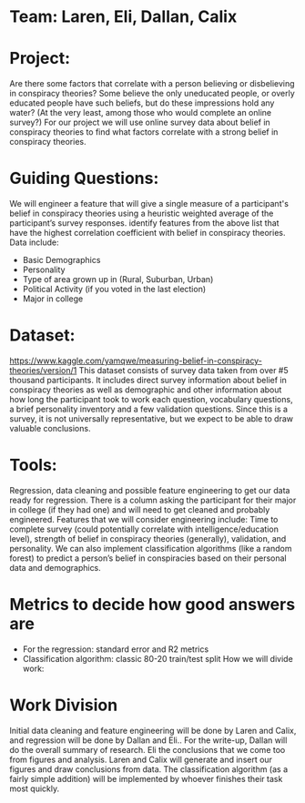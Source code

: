 ﻿# Team: Laren, Eli, Dallan, Calix
# Project:
Are there some factors that correlate with a person believing or disbelieving in conspiracy theories? Some believe the only uneducated people, or overly educated people have such beliefs, but do these impressions hold any water? (At the very least, among those who would complete an online survey?) For our project we will use online survey data about belief in conspiracy theories to find what factors correlate with a strong belief in conspiracy theories. 
# Guiding Questions: 
We will engineer a feature that will give a single measure of a participant's belief in conspiracy theories using a heuristic weighted average of the participant’s survey responses. identify features from the above list that have the highest correlation coefficient with belief in conspiracy theories. Data include:
   * Basic Demographics
   * Personality
   * Type of area grown up in (Rural, Suburban, Urban)
   * Political Activity (if you voted in the last election)
   * Major in college
# Dataset: 
https://www.kaggle.com/yamqwe/measuring-belief-in-conspiracy-theories/version/1
This dataset consists of survey data taken from over #5 thousand participants. It includes direct         survey information about belief in conspiracy theories as well as demographic and other information about how long the participant took to work each question, vocabulary questions, a brief personality inventory and a few validation questions. Since this is a survey, it is not universally representative, but we expect to be able to draw valuable conclusions.
# Tools:
Regression, data cleaning and possible feature engineering to get our data ready for regression. There is a column asking the participant for their major in college (if they had one) and will need to get cleaned and probably engineered. Features that we will consider engineering include: Time to complete survey (could potentially correlate with intelligence/education level), strength of belief in conspiracy theories (generally), validation, and personality. We can also implement classification algorithms (like a random forest) to predict a person’s belief in conspiracies based on their personal data and demographics.
# Metrics to decide how good answers are
   * For the regression: standard error and R2 metrics
   * Classification algorithm: classic 80-20 train/test split How we will divide work:
# Work Division
Initial data cleaning and feature engineering will be done by Laren and Calix, and regression will be done by Dallan and Eli.. For the write-up, Dallan will do the overall summary of research. Eli the conclusions that we come too from figures and analysis. Laren and Calix will generate and insert our figures and draw conclusions from data. The classification algorithm (as a fairly simple addition) will be implemented by whoever finishes their task most quickly.

